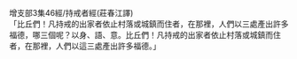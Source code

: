 增支部3集46經/持戒者經(莊春江譯)  
「比丘們！凡持戒的出家者依止村落或城鎮而住者，在那裡，人們以三處產出許多福德，哪三個呢？以身、語、意。比丘們！凡持戒的出家者依止村落或城鎮而住者，在那裡，人們以這三處產出許多福德。」  
  
  
